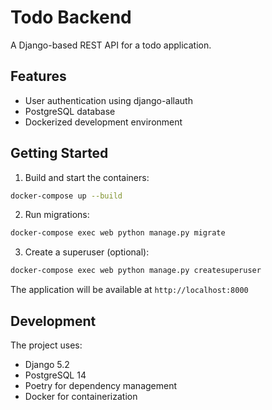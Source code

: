 # Todo Backend

A Django-based REST API for a todo application.

## Features

- User authentication using django-allauth
- PostgreSQL database
- Dockerized development environment

## Getting Started

1. Build and start the containers:
```bash
docker-compose up --build
```

2. Run migrations:
```bash
docker-compose exec web python manage.py migrate
```

3. Create a superuser (optional):
```bash
docker-compose exec web python manage.py createsuperuser
```

The application will be available at `http://localhost:8000`

## Development

The project uses:
- Django 5.2
- PostgreSQL 14
- Poetry for dependency management
- Docker for containerization